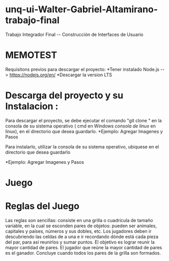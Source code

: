 # unq-ui-Walter-Gabriel-Altamirano-trabajo-final
Trabajo Integrador Final -- Construcción de Interfaces de Usuario

# MEMOTEST
Requisitons previos para descargar el proyecto:
 *Tener instalado Node.js --> https://nodejs.org/en/
   *Descargar la version LTS

# Descarga del proyecto y su Instalacion :
Para descargar el proyecto, se debe ejecutar el comando "git clone <URL-del-proyecto>" en la consola de su sistema operativo ( cmd en Windows *consola de linux* en linux), en el directorio que desea guardarlo.
  *Ejemplo:
    Agregar Imagenes y Pasos

Para instalarlo, utilizar la consola de su sistema operativo, ubiquese en el directorio que desea guardarlo

  *Ejemplo:
    Agregar Imagenes y Pasos

# Juego

# Reglas del Juego
Las reglas son sencillas: consiste en una grilla o cuadrícula de tamaño variable, en la cual se esconden pares de objetos: pueden ser animales, capitales y países, números y sus dobles, etc. Los jugadores deben ir descubriendo las celdas de a una e ir recordando dónde está cada pieza del par, para así reunirlos y sumar puntos. El objetivo es lograr reunir la mayor cantidad de pares. El jugador que reúne la mayor cantidad de pares es el ganador. Concluye cuando todos los pares de la grilla son formados.


